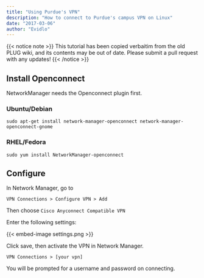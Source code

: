 ```yaml
---
title: "Using Purdue's VPN"
description: "How to connect to Purdue's campus VPN on Linux"
date: "2017-03-06"
author: "Evidlo"
---
```


{{< notice note >}}
This tutorial has been copied verbaitim from the old PLUG wiki, and its contents may be out of date.
Please submit a pull request with any updates!
{{< /notice >}}


## Install Openconnect

NetworkManager needs the Openconnect plugin first.

### Ubuntu/Debian

```
sudo apt-get install network-manager-openconnect network-manager-openconnect-gnome
```

### RHEL/Fedora

```
sudo yum install NetworkManager-openconnect
```

## Configure

In Network Manager, go to

```
VPN Connections > Configure VPN > Add
```

Then choose `Cisco Anyconnect Compatible VPN`

Enter the following settings:

{{< embed-image settings.png >}}

Click save, then activate the VPN in Network Manager.

```
VPN Connections > [your vpn]
```

You will be prompted for a username and password on connecting.
